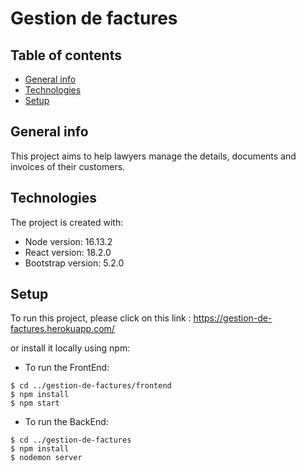 # Gestion de factures

## Table of contents
* [General info](#general-info)
* [Technologies](#technologies)
* [Setup](#setup)

## General info
This project aims to help lawyers manage the details, documents and invoices of their customers.
	
## Technologies
The project is created with:
* Node version: 16.13.2
* React version: 18.2.0
* Bootstrap version: 5.2.0
	
## Setup
To run this project, please click on this link : https://gestion-de-factures.herokuapp.com/

or install it locally using npm:
* To run the FrontEnd: 

```
$ cd ../gestion-de-factures/frontend
$ npm install
$ npm start
```

* To run the BackEnd: 

```
$ cd ../gestion-de-factures
$ npm install
$ nodemon server
```
